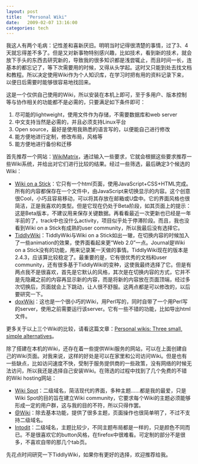 ```yaml
---
layout: post
title:  "Personal Wiki"
date:   2009-02-07 13:16:00
categories: tech
---
```


我这人有两个毛病：记性差和喜新厌旧。明明当时记得很清楚的事情，过了3、4天就忘得差不多了。但是又对新事物特别感兴趣，比如技术，看到新的技术，就会放下手头的东西去研究新的，导致我的很多知识都是浅尝辄止，而且时间一长，连基本的都忘记了，等下次需要用的时候，又得从头学起。这时又只能到处去找文档和教程。所以决定使用Wiki作为个人知识库，在学习时把有用的资料记录下来，以便日后需要时能够很容易地找回来。

这是一个仅供自己使用的Wiki，所以安装在本机上即可，至于多用户、版本控制等与协作相关的功能都不是必需的，只要满足如下条件即可：

1. 尽可能的lightweight，使用文件作为存储，不需要数据库和web server
2. 中文支持当然是必需的，并且必须支持Linux平台
3. Open source，最好是使用我熟悉的语言写的，以便能自己进行修改
4. 能方便地进行定制，修改布局，风格等
5. 能方便地进行备份和迁移

首先推荐一个网站：[WikiMatrix](http://www.wikimatrix.org/)，通过输入一些要求，它就会根据这些要求推荐一些Wiki系统，并给出对它们进行比较的结果。经过一些筛选，最后确定3个候选的Wiki：

* [Wiki on a Stick](http://sourceforge.net/projects/stickwiki)：它只有一个html页面，使用JavaScript+CSS+HTML完成。所有的内容都保存在一个文件中，由JavaScript来切换显示的内容。这个创意很Cool，小巧且容易移动，可以将其存放在邮箱或U盘中。它的界面风格也很简洁，正是我喜欢的类型。但是它现在仍处于Beta阶段，如其页面上的提示：这是Beta版本，不建议用来保存关键数据。再看看最近一次更新也已经是一年半前的了，track中也没什么activity，项目似乎处于停滞阶段。而且，我也没看到Wiki on a Stick有成熟的user community，所以我最后没有选择它。
* [TiddlyWiki](http://www.tiddlywiki.com/)：TiddlyWiki与Wiki on a Stick如出一辙，在切换内容的时候加入了一些animation的效果，使界面看起来更“Web 2.0”一点。Journal是Wiki on a Stick没有的功能，用来记录某一天做的事情。TiddlyWiki现在的版本是2.4.3，应该算比较稳定了。最重要的是，它有很优秀的文档和user community，还有很多基于TiddlyWiki的变种，这使我最终选择了它。但是有两点我不是很喜欢，首先是它默认的风格，其次是在切换内容的方式，它并不是先隐藏之前的内容再显示新的内容，而是将新的内容放在页面顶端，经过多次切换后，页面就会上下跳动，让人很不舒服。这两点都是可以修改的，以后要研究一下。
* [doxWiki](http://doxwiki.sourceforge.net/)：这也是一个很小巧的Wiki，用Perl写的，同时自带了一个用Perl写的server，使用之前需要运行该server。它有一些不错的功能，比如导出html文件。

更多关于以上三个Wiki的比较，请看这篇文章：[Personal wikis: Three small, simple alternatives](http://www.linux.com/articles/56658)。

除了搭建在本机的Wiki，还存在着一些提供Wiki服务的网站，可以在上面创建自己的Wiki页面。对我来说，这样的好处是可以在家里和公司访问Wiki。但是也有一些缺点，比如访问速度不快，受制于服务提供商的一些政策，没有网络的时候无法访问，所以我还是选择自己安装Wiki。在筛选的过程中找到了几个免费的不错的Wiki hosting网站：

* [Wiki Spot](http://wikispot.org/)：二级域名，简洁现代的界面，多种主题……都是我的最爱，只是Wiki Spot的目的旨在建立Wiki community，它要求每个Wiki的主题必须能够形成一定的用户群，这与我的目的不符，所以只得作罢。
* [@Wiki](http://atwiki.com/)：除去基本功能，提供了很多主题，页面操作也很简单明了，不过不支持二级域名。
* [Intodit](http://www.intodit.com/)：二级域名，主题比较少，不同主题布局都是一样的，只是颜色不同而已。不是很喜欢它的button风格，在firefox中很难看。可定制的部分不是很多，不喜欢自带的那几个tab页。

先花点时间研究一下TiddlyWiki，如果你有更好的选择，欢迎推荐给我。
